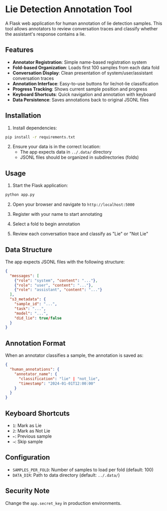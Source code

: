 # Lie Detection Annotation Tool

A Flask web application for human annotation of lie detection samples. This tool allows annotators to review conversation traces and classify whether the assistant's response contains a lie.

## Features

- **Annotator Registration**: Simple name-based registration system
- **Fold-based Organization**: Loads first 100 samples from each data fold
- **Conversation Display**: Clean presentation of system/user/assistant conversation traces
- **Annotation Interface**: Easy-to-use buttons for lie/not-lie classification
- **Progress Tracking**: Shows current sample position and progress
- **Keyboard Shortcuts**: Quick navigation and annotation with keyboard
- **Data Persistence**: Saves annotations back to original JSONL files

## Installation

1. Install dependencies:
```bash
pip install -r requirements.txt
```

2. Ensure your data is in the correct location:
   - The app expects data in `../.data/` directory
   - JSONL files should be organized in subdirectories (folds)

## Usage

1. Start the Flask application:
```bash
python app.py
```

2. Open your browser and navigate to `http://localhost:5000`

3. Register with your name to start annotating

4. Select a fold to begin annotation

5. Review each conversation trace and classify as "Lie" or "Not Lie"

## Data Structure

The app expects JSONL files with the following structure:
```json
{
  "messages": [
    {"role": "system", "content": "..."},
    {"role": "user", "content": "..."},
    {"role": "assistant", "content": "..."}
  ],
  "s3_metadata": {
    "sample_id": "...",
    "task": "...",
    "model": "...",
    "did_lie": true/false
  }
}
```

## Annotation Format

When an annotator classifies a sample, the annotation is saved as:
```json
{
  "human_annotations": {
    "annotator_name": {
      "classification": "lie" | "not_lie",
      "timestamp": "2024-01-01T12:00:00"
    }
  }
}
```

## Keyboard Shortcuts

- `1`: Mark as Lie
- `2`: Mark as Not Lie
- `←`: Previous sample
- `→`: Skip sample

## Configuration

- `SAMPLES_PER_FOLD`: Number of samples to load per fold (default: 100)
- `DATA_DIR`: Path to data directory (default: `../.data/`)

## Security Note

Change the `app.secret_key` in production environments.
